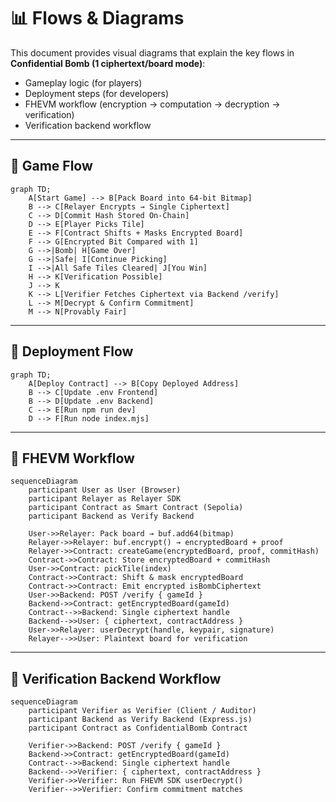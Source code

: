 # 📊 Flows & Diagrams

This document provides visual diagrams that explain the key flows in **Confidential Bomb (1 ciphertext/board mode)**:

* Gameplay logic (for players)
* Deployment steps (for developers)
* FHEVM workflow (encryption → computation → decryption → verification)
* Verification backend workflow

---

## 🎲 Game Flow

```mermaid
graph TD;
    A[Start Game] --> B[Pack Board into 64-bit Bitmap]
    B --> C[Relayer Encrypts → Single Ciphertext]
    C --> D[Commit Hash Stored On-Chain]
    D --> E[Player Picks Tile]
    E --> F[Contract Shifts + Masks Encrypted Board]
    F --> G[Encrypted Bit Compared with 1]
    G -->|Bomb| H[Game Over]
    G -->|Safe| I[Continue Picking]
    I -->|All Safe Tiles Cleared| J[You Win]
    H --> K[Verification Possible]
    J --> K
    K --> L[Verifier Fetches Ciphertext via Backend /verify]
    L --> M[Decrypt & Confirm Commitment]
    M --> N[Provably Fair]
```

---

## 📌 Deployment Flow

```mermaid
graph TD;
    A[Deploy Contract] --> B[Copy Deployed Address]
    B --> C[Update .env Frontend]
    B --> D[Update .env Backend]
    C --> E[Run npm run dev]
    D --> F[Run node index.mjs]
```

---

## 🔄 FHEVM Workflow

```mermaid
sequenceDiagram
    participant User as User (Browser)
    participant Relayer as Relayer SDK
    participant Contract as Smart Contract (Sepolia)
    participant Backend as Verify Backend

    User->>Relayer: Pack board → buf.add64(bitmap)
    Relayer->>Relayer: buf.encrypt() → encryptedBoard + proof
    Relayer->>Contract: createGame(encryptedBoard, proof, commitHash)
    Contract->>Contract: Store encryptedBoard + commitHash
    User->>Contract: pickTile(index)
    Contract->>Contract: Shift & mask encryptedBoard
    Contract->>Contract: Emit encrypted isBombCiphertext
    User->>Backend: POST /verify { gameId }
    Backend->>Contract: getEncryptedBoard(gameId)
    Contract-->>Backend: Single ciphertext handle
    Backend-->>User: { ciphertext, contractAddress }
    User->>Relayer: userDecrypt(handle, keypair, signature)
    Relayer-->>User: Plaintext board for verification
```

---

## 🧐 Verification Backend Workflow

```mermaid
sequenceDiagram
    participant Verifier as Verifier (Client / Auditor)
    participant Backend as Verify Backend (Express.js)
    participant Contract as ConfidentialBomb Contract

    Verifier->>Backend: POST /verify { gameId }
    Backend->>Contract: getEncryptedBoard(gameId)
    Contract-->>Backend: Single ciphertext handle
    Backend-->>Verifier: { ciphertext, contractAddress }
    Verifier->>Verifier: Run FHEVM SDK userDecrypt()
    Verifier-->>Verifier: Confirm commitment matches
```
